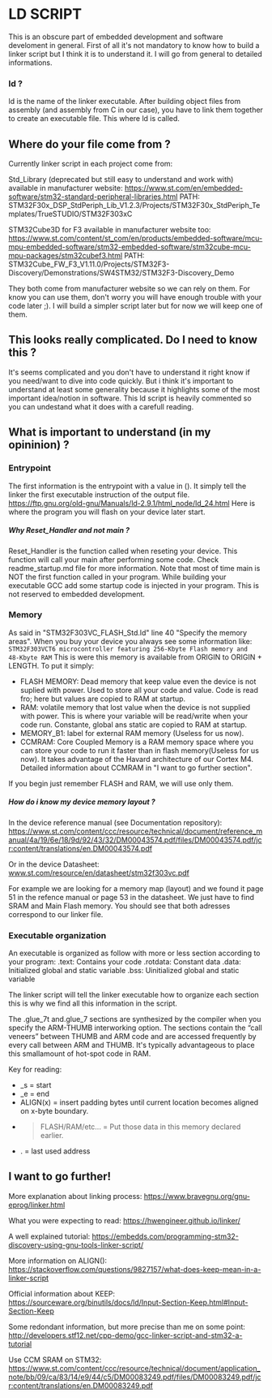# LD SCRIPT
This is an obscure part of embedded development and software develoment in general.
First of all it's not mandatory to know how to build a linker script
but I think it is to understand it. I will go from general to detailed 
informations.

### ld ?
ld is the name of the linker executable.
After building object files from assembly (and assembly from C in our case),
you have to link them together to create an executable file. This where ld is
called.

## Where do your file come from ?
Currently linker script in each project come from:

Std_Library (deprecated but still easy to understand and work with) available
in manufacturer website:
https://www.st.com/en/embedded-software/stm32-standard-peripheral-libraries.html
PATH: STM32F30x_DSP_StdPeriph_Lib_V1.2.3/Projects/STM32F30x_StdPeriph_Templates/TrueSTUDIO/STM32F303xC

STM32Cube3D for F3 available in manufacturer website too:
https://www.st.com/content/st_com/en/products/embedded-software/mcu-mpu-embedded-software/stm32-embedded-software/stm32cube-mcu-mpu-packages/stm32cubef3.html
PATH: STM32Cube_FW_F3_V1.11.0/Projects/STM32F3-Discovery/Demonstrations/SW4STM32/STM32F3-Discovery_Demo

They both come from manufacturer website so we can rely on them.
For know you can use them, don't worry you will have enough trouble with your
code later ;).
I will build a simpler script later but for now we will keep one of them.

## This looks really complicated. Do I need to know this ?
It's seems complicated and you don't have to understand it right know if you
need/want to dive into code quickly. But i think it's important to understand
at least some generality because it highlights some of the most important
idea/notion in software. This ld script is heavily commented so you can undestand
what it does with a carefull reading.

## What is important to understand (in my opininion) ?

### Entrypoint
The first information is the entrypoint with a value in ().
It simply tell the linker the first executable instruction of the output file.
https://ftp.gnu.org/old-gnu/Manuals/ld-2.9.1/html_node/ld_24.html
Here is where the program you will flash on your device later start.

##### Why Reset_Handler and not main ?
Reset_Handler is the function called when reseting your device.
This function will call your main after performing some code.
Check readme_startup.md file for more information.
Note that most of time main is NOT the first function called in your program.
While building your executable GCC add some startup code is injected in your
 program. This is not reserved to embedded development.

### Memory
As said in "STM32F303VC_FLASH_Std.ld" line 40 "Specify the memory areas".
When you buy your device you always see some information like:
`STM32F303VCT6 microcontroller featuring 256‑Kbyte Flash memory and 48‑Kbyte RAM`
This is were this memory is available from ORIGIN to ORIGIN + LENGTH.
To put it simply:
- FLASH MEMORY: Dead memory that keep value even the device is not suplied with 
power. Used to store all your code and value. Code is read fro; here but values are copied to RAM at startup.
- RAM: volatile memory that lost value when the device is not supplied with power.
This is where your variable will be read/write when your code run.
Constante, global ans static are copied to RAM at startup.
- MEMORY_B1: label for external RAM memory (Useless for us now).
- CCMRAM: Core Coupled Memory is a RAM memory space where you can store your code
to run it faster than in flash memory(Useless for us now). It takes advantage of
the Havard architecture of our Cortex M4.  Detailed information about CCMRAM in
"I want to go further section".

If you begin just remember FLASH and RAM, we will use only them.


##### How do i know my device memory layout ?
In the device reference manual (see Documentation repository):
https://www.st.com/content/ccc/resource/technical/document/reference_manual/4a/19/6e/18/9d/92/43/32/DM00043574.pdf/files/DM00043574.pdf/jcr:content/translations/en.DM00043574.pdf

Or in the device Datasheet:
www.st.com/resource/en/datasheet/stm32f303vc.pdf

For example we are looking for a memory map (layout) and we found it page 51 in
the refence manual or page 53 in the datasheet.
We just have to find SRAM and Main Flash memory. You should see that both
adresses correspond to our linker file.

### Executable organization
An executable is organized as follow with more or less section according to your
program:
.text:
	Contains your code
.rotdata:
	Constant data
.data:
	Initialized global and static variable
.bss:
	Uinitialized global and static variable

The linker script will tell the linker executable how to organize each section
this is why we find all this information in the script.

 The .glue_7t and.glue_7 sections are synthesized by the compiler when you
 specify the ARM-THUMB interworking option. The sections contain the
 “call veneers” between THUMB and ARM code and are accessed frequently by every
 call between ARM and THUMB. It's typically advantageous to place this
 smallamount of hot-spot code in RAM.

Key for reading:
- _s = start
- _e = end
- ALIGN(x) = insert padding bytes until current location becomes aligned on 
			 x-byte boundary.
- >FLASH/RAM/etc... = Put those data in this memory declared earlier.
- . = last used address

## I want to go further!
More explanation about linking process:
https://www.bravegnu.org/gnu-eprog/linker.html

What you were expecting to read:
https://hwengineer.github.io/linker/

A well explained tutorial:
https://embedds.com/programming-stm32-discovery-using-gnu-tools-linker-script/

More information on ALIGN():
https://stackoverflow.com/questions/9827157/what-does-keep-mean-in-a-linker-script

Official information about KEEP:
https://sourceware.org/binutils/docs/ld/Input-Section-Keep.html#Input-Section-Keep

Some redondant information, but more precise than me on some point:
http://developers.stf12.net/cpp-demo/gcc-linker-script-and-stm32-a-tutorial

Use CCM SRAM on STM32:
https://www.st.com/content/ccc/resource/technical/document/application_note/bb/09/ca/83/14/e9/44/c5/DM00083249.pdf/files/DM00083249.pdf/jcr:content/translations/en.DM00083249.pdf

